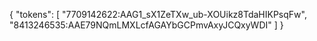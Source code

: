 {
  "tokens": [
    "7709142622:AAG1_sX1ZeTXw_ub-XOUikz8TdaHIKPsqFw",
    "8413246535:AAE79NQmLMXLcfAGAYbGCPmvAxyJCQxyWDI"
  ]
}
